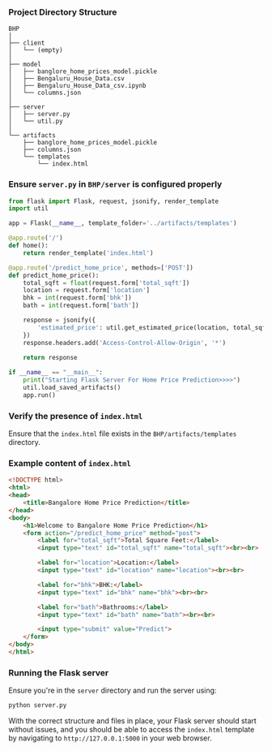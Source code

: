 
### Project Directory Structure
```
BHP
│
├── client
│   └── (empty)
│
├── model
│   ├── banglore_home_prices_model.pickle
│   ├── Bengaluru_House_Data.csv
│   ├── Bengaluru_House_Data_csv.ipynb
│   └── columns.json
│
├── server
│   ├── server.py
│   └── util.py
│
└── artifacts
    ├── banglore_home_prices_model.pickle
    ├── columns.json
    └── templates
        └── index.html
```

### Ensure `server.py` in `BHP/server` is configured properly

```python
from flask import Flask, request, jsonify, render_template
import util

app = Flask(__name__, template_folder='../artifacts/templates')

@app.route('/')
def home():
    return render_template('index.html')

@app.route('/predict_home_price', methods=['POST'])
def predict_home_price():
    total_sqft = float(request.form['total_sqft'])
    location = request.form['location']
    bhk = int(request.form['bhk'])
    bath = int(request.form['bath'])

    response = jsonify({
        'estimated_price': util.get_estimated_price(location, total_sqft, bhk, bath)
    })
    response.headers.add('Access-Control-Allow-Origin', '*')
    
    return response

if __name__ == "__main__":
    print("Starting Flask Server For Home Price Prediction>>>>")
    util.load_saved_artifacts()
    app.run()
```

### Verify the presence of `index.html`
Ensure that the `index.html` file exists in the `BHP/artifacts/templates` directory.

### Example content of `index.html`

```html
<!DOCTYPE html>
<html>
<head>
    <title>Bangalore Home Price Prediction</title>
</head>
<body>
    <h1>Welcome to Bangalore Home Price Prediction</h1>
    <form action="/predict_home_price" method="post">
        <label for="total_sqft">Total Square Feet:</label>
        <input type="text" id="total_sqft" name="total_sqft"><br><br>

        <label for="location">Location:</label>
        <input type="text" id="location" name="location"><br><br>

        <label for="bhk">BHK:</label>
        <input type="text" id="bhk" name="bhk"><br><br>

        <label for="bath">Bathrooms:</label>
        <input type="text" id="bath" name="bath"><br><br>

        <input type="submit" value="Predict">
    </form>
</body>
</html>
```

### Running the Flask server
Ensure you're in the `server` directory and run the server using:

```sh
python server.py
```

With the correct structure and files in place, your Flask server should start without issues, and you should be able to access the `index.html` template by navigating to `http://127.0.0.1:5000` in your web browser.
